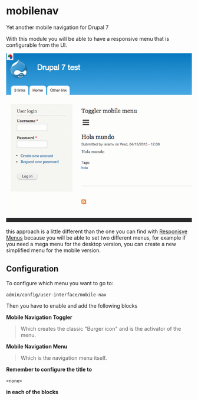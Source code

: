 # mobilenav
Yet another mobile navigation for Drupal 7

With this module you will be able to have a responsive menu that is configurable from the UI.


![](https://raw.githubusercontent.com/isramv/mobilenav/readme/recordMobileNavDrupal7.gif)


this approach is a little different than the one you can find with [Responisve Menus](https://www.drupal.org/project/responsive_menus) because you will be able to set two different menus, for example if you need a mega menu for the desktop version, you can create a new simplified menu for the mobile version.

## Configuration

To configure which menu you want to go to:
```
admin/config/user-interface/mobile-nav
```
Then you have to enable and add the following blocks

**Mobile Navigation Toggler** 
> Which creates the classic "Burger icon" and is the activator of the menu.

**Mobile Navigation Menu** 
> Which is the navigation menu itself.

**Remember to configure the title to** 
```
<none>
``` 
**in each of the blocks**
